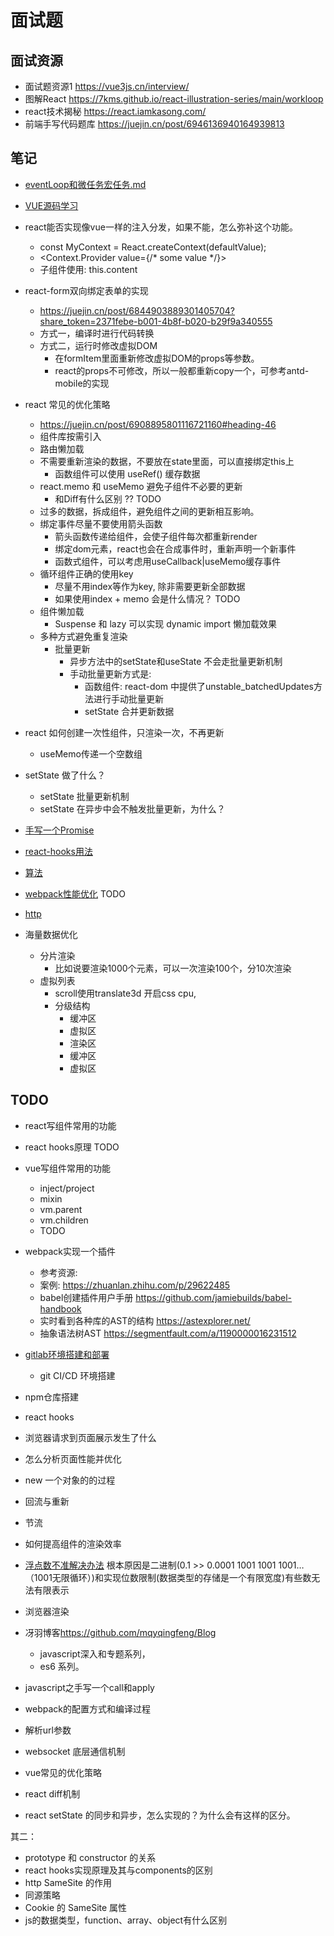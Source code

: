 # 面试题

## 面试资源

- 面试题资源1 <https://vue3js.cn/interview/>
- 图解React <https://7kms.github.io/react-illustration-series/main/workloop>
- react技术揭秘 <https://react.iamkasong.com/>
- 前端手写代码题库 <https://juejin.cn/post/6946136940164939813>

## 笔记

- [eventLoop和微任务宏任务.md](./eventLoop和微任务宏任务.md)
- [VUE源码学习](../学源码/vue/大纲.md)

- react能否实现像vue一样的注入分发，如果不能，怎么弥补这个功能。
  - const MyContext = React.createContext(defaultValue);
  - <Context.Provider value={/* some value */}>
  - 子组件使用: this.content

- react-form双向绑定表单的实现
  - <https://juejin.cn/post/6844903889301405704?share_token=2371febe-b001-4b8f-b020-b29f9a340555>
  - 方式一，编译时进行代码转换
  - 方式二，运行时修改虚拟DOM
    - 在formItem里面重新修改虚拟DOM的props等参数。
    - react的props不可修改，所以一般都重新copy一个，可参考antd-mobile的实现

- react 常见的优化策略
  - <https://juejin.cn/post/6908895801116721160#heading-46>
  - 组件库按需引入
  - 路由懒加载
  - 不需要重新渲染的数据，不要放在state里面，可以直接绑定this上
    - 函数组件可以使用 useRef() 缓存数据
  - react.memo 和 useMemo 避免子组件不必要的更新
    - 和Diff有什么区别 ?? TODO
  - 过多的数据，拆成组件，避免组件之间的更新相互影响。
  - 绑定事件尽量不要使用箭头函数
    - 箭头函数传递给组件，会使子组件每次都重新render
    - 绑定dom元素，react也会在合成事件时，重新声明一个新事件
    - 函数式组件，可以考虑用useCallback|useMemo缓存事件
  - 循环组件正确的使用key
    - 尽量不用index等作为key, 除非需要更新全部数据
    - 如果使用index + memo 会是什么情况？ TODO
  - 组件懒加载
    - Suspense 和 lazy 可以实现 dynamic import 懒加载效果
  - 多种方式避免重复渲染
    - 批量更新
      - 异步方法中的setState和useState 不会走批量更新机制
      - 手动批量更新方式是:
        - 函数组件: react-dom 中提供了unstable_batchedUpdates方法进行手动批量更新
        - setState 合并更新数据

- react 如何创建一次性组件，只渲染一次，不再更新
  - useMemo传递一个空数组

- setState 做了什么？
  - setState 批量更新机制
  - setState 在异步中会不触发批量更新，为什么？

- [手写一个Promise](./Promise/MyPromise.js)

- [react-hooks用法](./react-react-hooks用法.md)

- [算法](./算法/算法.md)

- [webpack性能优化](../webpack/webpack性能优化.md) TODO

- [http](./http.md)

- 海量数据优化
  - 分片渲染
    - 比如说要渲染1000个元素，可以一次渲染100个，分10次渲染
  - 虚拟列表
    - scroll使用translate3d 开启css cpu,
    - 分级结构
      - 缓冲区
      - 虚拟区
      - 渲染区
      - 缓冲区
      - 虚拟区

## TODO

- react写组件常用的功能
- react hooks原理 TODO
- vue写组件常用的功能
  - inject/project
  - mixin
  - vm.parent
  - vm.children
  - TODO
- webpack实现一个插件
  - 参考资源:
  - 案例: <https://zhuanlan.zhihu.com/p/29622485>
  - babel创建插件用户手册 <https://github.com/jamiebuilds/babel-handbook>
  - 实时看到各种库的AST的结构 <https://astexplorer.net/>
  - 抽象语法树AST <https://segmentfault.com/a/1190000016231512>
- [gitlab环境搭建和部署](../gitlab/自己搭一个gitlab服务器-docker版本.md)
  - git CI/CD 环境搭建
- npm仓库搭建
- react hooks

- 浏览器请求到页面展示发生了什么
- 怎么分析页面性能并优化
- new 一个对象的的过程
- 回流与重新
- 节流
- 如何提高组件的渲染效率
- [浮点数不准解决办法](https://www.cnblogs.com/shiyou00/p/6872517.html)
根本原因是二进制(0.1 >> 0.0001 1001 1001 1001…（1001无限循环）)和实现位数限制(数据类型的存储是一个有限宽度)有些数无法有限表示
- 浏览器渲染
- 冴羽博客<https://github.com/mqyqingfeng/Blog>
  - javascript深入和专题系列，
  - es6 系列。
- javascript之手写一个call和apply
- webpack的配置方式和编译过程
- 解析url参数
- websocket 底层通信机制
- vue常见的优化策略
- react diff机制
- react setState 的同步和异步，怎么实现的？为什么会有这样的区分。

其二：

- prototype 和 constructor 的关系
- react hooks实现原理及其与components的区别
- http SameSite 的作用
- 同源策略
- Cookie 的 SameSite 属性
- js的数据类型，function、array、object有什么区别
